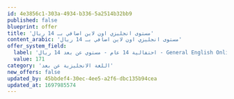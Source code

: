 ```yaml
---
id: 4e3856c1-303a-4934-b336-5a2514b32bb9
published: false
blueprint: offer
title: 'مستوى انجليزي اون لاين اضافي بـ 14 ريال'
content_arabic: 'مستوى انجليزي اون لاين اضافي بـ 14 ريال'
offer_system_field:
  label: 'احتفالية 14 عام - مستوي عن بعد 14 ريال - General English Online Live - 118 - 171'
  value: 171
category: 'اللغة الانجليزية عن بعد'
new_offers: false
updated_by: 45bbdef4-30ec-4ee5-a2f6-dbc135b94cea
updated_at: 1697985574
---
```

